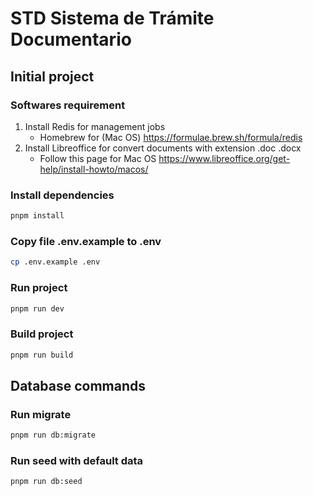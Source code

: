 # STD Sistema de Trámite Documentario

## Initial project

### Softwares requirement

1. Install Redis for management jobs
   - Homebrew for (Mac OS) https://formulae.brew.sh/formula/redis
2. Install Libreoffice for convert documents with extension .doc .docx
   - Follow this page for Mac OS https://www.libreoffice.org/get-help/install-howto/macos/

### Install dependencies

```bash
pnpm install
```

### Copy file .env.example to .env

```bash
cp .env.example .env
```

### Run project

```bash
pnpm run dev
```

### Build project

```bash
pnpm run build
```

## Database commands

### Run migrate

```bash
pnpm run db:migrate
```

### Run seed with default data

```bash
pnpm run db:seed
```
